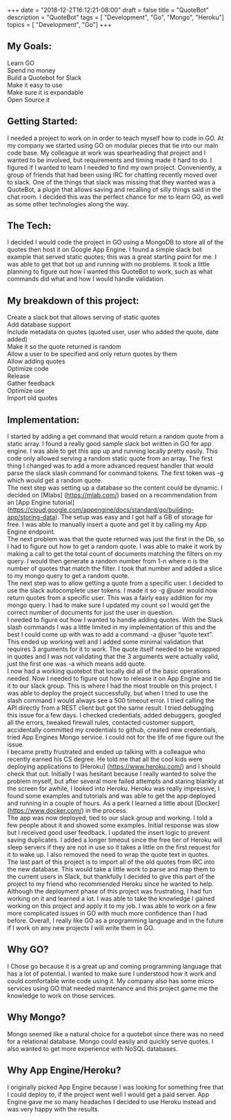 +++
date = "2018-12-2T16:12:21-08:00"
draft = false
title = "QuoteBot"
description = "QuoteBot"
tags        = [ "Development", "Go", "Mongo", "Heroku"]
topics      = [ "Development", "Go"]
+++

## My Goals:
Learn GO <br>
Spend no money <br>
Build a Quotebot for Slack <br>
Make it easy to use <br>
Make sure it is expandable <br>
Open Source it <br>


## Getting Started:
I needed a project to work on in order to teach myself how to code in GO. At my company we started using GO on modular pieces that tie into our main code base. My colleague at work was spearheading that project and I wanted to be involved, but requirements and timing made it hard to do. I figured if I wanted to learn I needed to find my own project. Conveniently, a group of friends that had been using IRC for chatting recently moved over to slack. One of the things that slack was missing that they wanted was a QuoteBot, a plugin that allows saving and recalling of silly things said in the chat room. I decided this was the perfect chance for me to learn GO, as well as some other technologies along the way.

## The Tech:
I decided I would code the project in GO using a MongoDB to store all of the quotes then host it on Google App Engine. I found a simple slack bot example that served static quotes; this was a great starting point for me. I was able to get that bot up and running with no problems. It took a little planning to figure out how I wanted this QuoteBot to work, such as what commands did what and how I would handle validation.

## My breakdown of this project:
Create a slack bot that allows serving of static quotes <br>
Add database support <br>
Include metadata on quotes (quoted user, user who added the quote, date added) <br>
Make it so the quote returned is random <br>
Allow a user to be specified and only return quotes by them <br>
Allow adding quotes <br>
Optimize code <br>
Release <br>
Gather feedback <br>
Optimize use <br>
Import old quotes 


## Implementation:

I started by adding a get command that would return a random quote from a static array. I found a really good sample slack bot written in GO for app engine. I was able to get this app up and running locally pretty easily. This code only allowed serving a random static quote from an array. The first thing I changed was to add a more advanced request handler that would parse the slack slash command for command tokens. The first token was -g which would get a random quote. <br>
The next step was setting up a database so the content could be dynamic. I decided on [Mlabs] (https://mlab.com/) based on a recommendation from an [App Engine tutorial] (https://cloud.google.com/appengine/docs/standard/go/building-app/storing-data).  The setup was easy and I got half a GB of storage for free. I was able to manually insert a quote and get it by calling my App Engine endpoint. <br>
The next problem was that the quote returned was just the first in the Db, so I had to figure out how to get a random quote. I was able to make it work by making a call to get the total count of documents matching the filters on my query. I would then generate a random number from 1-n where n is the number of quotes that match the filter. I took that number and added a slice to my mongo query to get a random quote. <br>
The next step was to allow getting a quote from a specific user. I decided to use the slack autocomplete user tokens. I made it so -g @user would now return quotes from a specific user. This was a fairly easy addition for my mongo query. I had to make sure I updated my count so I would get the correct number of documents for just the user in question. <br>
I needed to figure out how I wanted to handle adding quotes. With the Slack slash commands I was a little limited in my implementation of this and the best I could come up with was to add a command -a @user “quote text”. This ended up working well and I added some minimal validation that requires 3 arguments for it to work. The quote itself needed to be wrapped in quotes and I was not validating that the 3 arguments were actually valid, just the first one was -a which means add quote. <br>
I now had a working quotebot that locally did all of the basic operations needed. Now I needed to figure out how to release it on App Engine and tie it to our slack group. This is where I had the most trouble on this project. I was able to deploy the project successfully, but when I tried to use the slash command I would always see a 500 timeout error. I tried calling the API directly from a REST client but got the same result. I tried debugging this issue for a few days. I checked credentials, added debuggers, googled all the errors, tweaked firewall rules, contacted customer support, accidentally committed my credentials to github, created new credentials, tried App Engines Mongo service. I could not for the life of me figure out the issue. <br>
I became pretty frustrated and ended up talking with a colleague who recently earned his CS degree. He told me that all the cool kids were deploying applications to [Heroku] (https://www.heroku.com/) and I should check that out. Initially I was hesitant because I really wanted to solve the problem myself, but after several more failed attempts and staring blankly at the screen for awhile, I looked into Heroku. Heroku was really impressive, I found some examples and tutorials and was able to get the app deployed and running in a couple of hours. As a perk I learned a little about [Docker] (https://www.docker.com/) in the process. <br>
The app was now deployed, tied to our slack group and working. I told a few people about it and showed some examples. Initial response was slow but I received good user feedback. I updated the insert logic to prevent saving duplicates. I added a longer timeout since the free tier of Heroku will sleep servers if they are not in use so it takes a little on the first request for it to wake up. I also removed the need to wrap the quote text in quotes. <br>
The last part of this project is to import all of the old quotes from IRC into the new database. This would take a little work to parse and map them to the current users in Slack, but thankfully I decided to give this part of the project to my friend who recommended Heroku since he wanted to help. <br>
Although the deployment phase of this project was frustrating, I had fun working on it and learned a lot. I was able to take the knowledge I gained working on this project and apply it to my job. I was able to work on a few more complicated issues in GO with much more confidence than I had before. Overall, I really like GO as a programming language and in the future if I work on any new projects I will write them in GO.

## Why GO?
I Chose go because it is a great up and coming programming language that has a lot of potential. I wanted to make sure I understood how it work and could comfortable write code using it. My company also has some micro services using GO that needed maintenance and this project game me the knowledge to work on those services.

## Why Mongo?
Mongo seemed like a natural choice for a quotebot since there was no need for a relational database. Mongo could easily and quickly serve quotes. I also wanted to get more experience with NoSQL databases.

## Why App Engine/Heroku?
I originally picked App Engine because I was looking for something free that I could deploy to, if the project went well I would get a paid server. App Engine gave me so many headaches I decided to use Heroku instead and was very happy with the results. 
